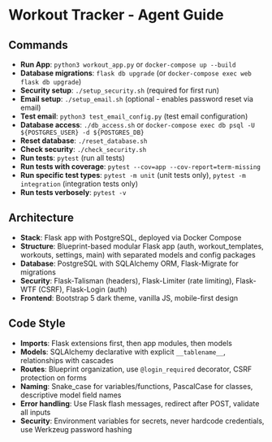 # Workout Tracker - Agent Guide

## Commands
- **Run App**: `python3 workout_app.py` or `docker-compose up --build`
- **Database migrations**: `flask db upgrade` (or `docker-compose exec web flask db upgrade`)
- **Security setup**: `./setup_security.sh` (required for first run)
- **Email setup**: `./setup_email.sh` (optional - enables password reset via email)
- **Test email**: `python3 test_email_config.py` (test email configuration)
- **Database access**: `./db_access.sh` or `docker-compose exec db psql -U ${POSTGRES_USER} -d ${POSTGRES_DB}`
- **Reset database**: `./reset_database.sh`
- **Check security**: `./check_security.sh`
- **Run tests**: `pytest` (run all tests)
- **Run tests with coverage**: `pytest --cov=app --cov-report=term-missing`
- **Run specific test types**: `pytest -m unit` (unit tests only), `pytest -m integration` (integration tests only)
- **Run tests verbosely**: `pytest -v`

## Architecture
- **Stack**: Flask app with PostgreSQL, deployed via Docker Compose
- **Structure**: Blueprint-based modular Flask app (auth, workout_templates, workouts, settings, main) with separated models and config packages
- **Database**: PostgreSQL with SQLAlchemy ORM, Flask-Migrate for migrations
- **Security**: Flask-Talisman (headers), Flask-Limiter (rate limiting), Flask-WTF (CSRF), Flask-Login (auth)
- **Frontend**: Bootstrap 5 dark theme, vanilla JS, mobile-first design

## Code Style
- **Imports**: Flask extensions first, then app modules, then models
- **Models**: SQLAlchemy declarative with explicit `__tablename__`, relationships with cascades
- **Routes**: Blueprint organization, use `@login_required` decorator, CSRF protection on forms
- **Naming**: Snake_case for variables/functions, PascalCase for classes, descriptive model field names
- **Error handling**: Use Flask flash messages, redirect after POST, validate all inputs
- **Security**: Environment variables for secrets, never hardcode credentials, use Werkzeug password hashing
